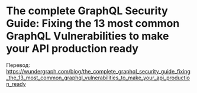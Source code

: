 # The complete GraphQL Security Guide: Fixing the 13 most common GraphQL Vulnerabilities to make your API production ready

Перевод: https://wundergraph.com/blog/the_complete_graphql_security_guide_fixing_the_13_most_common_graphql_vulnerabilities_to_make_your_api_production_ready